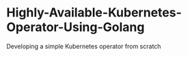 # Highly-Available-Kubernetes-Operator-Using-Golang
Developing a simple Kubernetes operator from scratch
